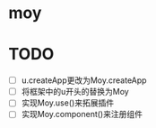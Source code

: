 # moy


# TODO

- [ ] u.createApp更改为Moy.createApp
- [ ] 将框架中的u开头的替换为Moy
- [ ] 实现Moy.use()来拓展插件
- [ ] 实现Moy.component()来注册组件
